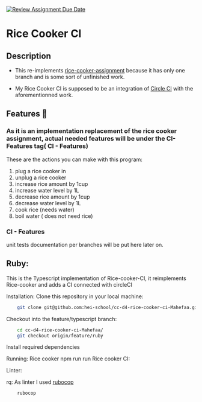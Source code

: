 [![Review Assignment Due Date](https://classroom.github.com/assets/deadline-readme-button-24ddc0f5d75046c5622901739e7c5dd533143b0c8e959d652212380cedb1ea36.svg)](https://classroom.github.com/a/__xb4cFP)
# Rice Cooker CI

## Description
* This re-implements [rice-cooker-assignment](github.com/hei-school/my-rice-cooker-Mahefaa) because it has only one branch and is some sort of unfinished work.

* My Rice Cooker CI is supposed to be an integration of [Circle CI](circle-ci-link) with the aforementionned work.


## Features 🚀
### As it is an implementation replacement of the rice cooker assignment, actual needed features will be under the CI-Features tag( CI - Features)

These are the actions you can make with this program:

1. plug a rice cooker in
2. unplug a rice cooker
2. increase rice amount by 1cup
3. increase water level by 1L
4. decrease rice amount by 1cup
5. decrease water level by 1L
6. cook rice (needs water)
7. boil water ( does not need rice)

### CI - Features
unit tests documentation per branches will be put here later on.
## Ruby:
This is the Typescript implementation of Rice-cooker-CI, it reimplements Rice-cooker and adds a CI connected with circleCI

Installation:
Clone this repository in your local machine:
```bash
    git clone git@github.com:hei-school/cc-d4-rice-cooker-ci-Mahefaa.git
```
Checkout into the feature/typescript branch:
```bash
    cd cc-d4-rice-cooker-ci-Mahefaa/
    git checkout origin/feature/ruby
```
Install required dependencies
    
Running:
Rice cooker
npm run run
Rice cooker CI:

Linter:

rq: As linter I used [rubocop](https://docs.rubocop.org/rubocop/1.58/installation.html)

```bash
    rubocop
```
